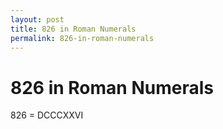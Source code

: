 ```yaml
---
layout: post
title: 826 in Roman Numerals
permalink: 826-in-roman-numerals
---
```


# 826 in Roman Numerals

826 = DCCCXXVI
